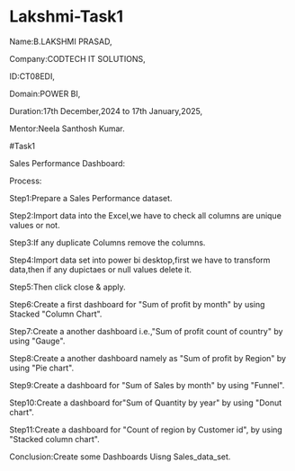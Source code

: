 # Lakshmi-Task1


Name:B.LAKSHMI PRASAD,

Company:CODTECH IT SOLUTIONS,

ID:CT08EDI,

Domain:POWER BI,

Duration:17th December,2024 to 17th January,2025,

Mentor:Neela Santhosh Kumar.

#Task1

Sales Performance Dashboard:

Process:

Step1:Prepare a Sales Performance dataset.

Step2:Import data into the Excel,we have to check all columns are unique values or not.

Step3:If any duplicate Columns remove the columns.

Step4:Import data set into power bi desktop,first we have to transform data,then if any dupictaes or null values delete it.

Step5:Then click close & apply.

Step6:Create a first dashboard for "Sum of profit by month" by using Stacked "Column Chart".

Step7:Create a another dashboard i.e.,"Sum of profit count of country" by using "Gauge".

Step8:Create a another dashboard namely as "Sum of profit by Region" by using "Pie chart".

Step9:Create a dashboard for "Sum of Sales by month" by using "Funnel".

Step10:Create a dashboard for"Sum of Quantity by year" by using "Donut chart".

Step11:Create a dashboard for "Count of region by Customer id", by using "Stacked column chart".

Conclusion:Create some Dashboards Uisng Sales_data_set.
